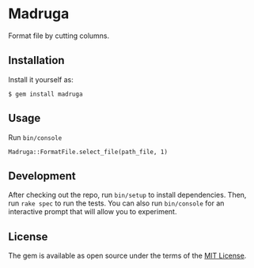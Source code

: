 # Madruga

Format file by cutting columns.

## Installation

Install it yourself as:

    $ gem install madruga

## Usage

Run `bin/console`

`Madruga::FormatFile.select_file(path_file, 1)`

## Development

After checking out the repo, run `bin/setup` to install dependencies. Then, run `rake spec` to run the tests. You can also run `bin/console` for an interactive prompt that will allow you to experiment.

## License

The gem is available as open source under the terms of the [MIT License](https://opensource.org/licenses/MIT).
